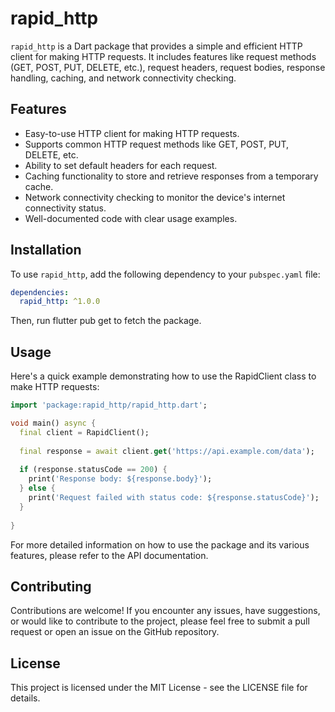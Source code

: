 # rapid_http

`rapid_http` is a Dart package that provides a simple and efficient HTTP client for making HTTP requests. It includes features like request methods (GET, POST, PUT, DELETE, etc.), request headers, request bodies, response handling, caching, and network connectivity checking.

## Features

- Easy-to-use HTTP client for making HTTP requests.
- Supports common HTTP request methods like GET, POST, PUT, DELETE, etc.
- Ability to set default headers for each request.
- Caching functionality to store and retrieve responses from a temporary cache.
- Network connectivity checking to monitor the device's internet connectivity status.
- Well-documented code with clear usage examples.

## Installation

To use `rapid_http`, add the following dependency to your `pubspec.yaml` file:

```yaml
dependencies:
  rapid_http: ^1.0.0
```
Then, run flutter pub get to fetch the package.

## Usage
Here's a quick example demonstrating how to use the RapidClient class to make HTTP requests:

```Dart
import 'package:rapid_http/rapid_http.dart';

void main() async {
  final client = RapidClient();
  
  final response = await client.get('https://api.example.com/data');
  
  if (response.statusCode == 200) {
    print('Response body: ${response.body}');
  } else {
    print('Request failed with status code: ${response.statusCode}');
  }
  
}
```

For more detailed information on how to use the package and its various features, please refer to the API documentation.

## Contributing
Contributions are welcome! If you encounter any issues, have suggestions, or would like to contribute to the project, please feel free to submit a pull request or open an issue on the GitHub repository.

## License
This project is licensed under the MIT License - see the LICENSE file for details.
